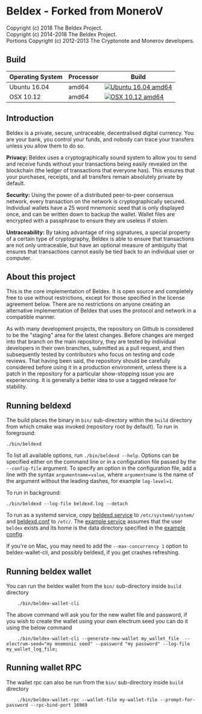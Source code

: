 # Beldex - Forked from MoneroV

Copyright (c) 2018 The Beldex Project.   
Copyright (c) 2014-2018 The Beldex Project.   
Portions Copyright (c) 2012-2013 The Cryptonote and Monerov developers.

## Build

| Operating System      | Processor | Build |
| --------------------- | -------- |--------|
| Ubuntu 16.04          |  amd64   | [![Ubuntu 16.04 amd64](https://build.monerov.org/png?builder=monerov-static-ubuntu-amd64)](https://build.monerov.org/builders/monerov-static-ubuntu-amd64)
| OSX 10.12             |  amd64   | [![OSX 10.12 amd64](https://build.monerov.org/png?builder=monerov-static-osx-10.12)](https://build.monerov.org/builders/monerov-static-osx-10.12)

## Introduction

Beldex is a private, secure, untraceable, decentralised digital currency. You are your bank, you control your funds, and nobody can trace your transfers unless you allow them to do so.

**Privacy:** Beldex uses a cryptographically sound system to allow you to send and receive funds without your transactions being easily revealed on the blockchain (the ledger of transactions that everyone has). This ensures that your purchases, receipts, and all transfers remain absolutely private by default.

**Security:** Using the power of a distributed peer-to-peer consensus network, every transaction on the network is cryptographically secured. Individual wallets have a 25 word mnemonic seed that is only displayed once, and can be written down to backup the wallet. Wallet files are encrypted with a passphrase to ensure they are useless if stolen.

**Untraceability:** By taking advantage of ring signatures, a special property of a certain type of cryptography, Beldex is able to ensure that transactions are not only untraceable, but have an optional measure of ambiguity that ensures that transactions cannot easily be tied back to an individual user or computer.

## About this project

This is the core implementation of Beldex. It is open source and completely free to use without restrictions, except for those specified in the license agreement below. There are no restrictions on anyone creating an alternative implementation of Beldex that uses the protocol and network in a compatible manner.

As with many development projects, the repository on Github is considered to be the "staging" area for the latest changes. Before changes are merged into that branch on the main repository, they are tested by individual developers in their own branches, submitted as a pull request, and then subsequently tested by contributors who focus on testing and code reviews. That having been said, the repository should be carefully considered before using it in a production environment, unless there is a patch in the repository for a particular show-stopping issue you are experiencing. It is generally a better idea to use a tagged release for stability.

## Running beldexd

The build places the binary in `bin/` sub-directory within the `build` directory
from which cmake was invoked (repository root by default). To run in
foreground:

    ./bin/beldexd

To list all available options, run `./bin/beldexd --help`.  Options can be
specified either on the command line or in a configuration file passed by the
`--config-file` argument.  To specify an option in the configuration file, add
a line with the syntax `argumentname=value`, where `argumentname` is the name
of the argument without the leading dashes, for example `log-level=1`.

To run in background:

    ./bin/beldexd --log-file beldexd.log --detach

To run as a systemd service, copy
[beldexd.service](utils/systemd/beldexd.service) to `/etc/systemd/system/` and
[beldexd.conf](utils/conf/beldexd.conf) to `/etc/`. The [example
service](utils/systemd/beldexd.service) assumes that the user `beldex` exists
and its home is the data directory specified in the [example
config](utils/conf/beldexd.conf).

If you're on Mac, you may need to add the `--max-concurrency 1` option to
beldex-wallet-cli, and possibly beldexd, if you get crashes refreshing.

## Running beldex wallet
You can run the beldex wallet from the `bin/` sub-directory inside `build` directory

        ./bin/beldex-wallet-cli
The above command will ask you for the new wallet file and password, if you wish to create the wallet using your own electrum seed you can do it using the below command

        ./bin/beldex-wallet-cli --generate-new-wallet my_wallet_file  --electrum-seed="my mnemonic seed" --password "my password" --log-file my_wallet_log_file;    

## Running wallet RPC
The wallet rpc can also be run from the `bin/` sub-directory inside `build` directory

        ./bin/beldex-wallet-rpc --wallet-file my-wallet-file --prompt-for-password --rpc-bind-port 16969    



